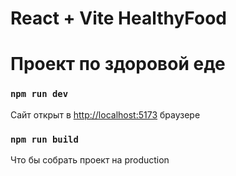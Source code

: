# React + Vite HealthyFood

# Проект по здоровой еде
  
### `npm run dev`

Сайт открыт
в [http://localhost:5173](http://localhost:5173) браузере

### `npm run build`

Что бы собрать проект на production